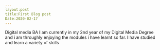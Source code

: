 ```yaml
---
layout:post
title:First Blog post
Date:2020-02-17
---
```

Digital media BA
I am currently in my 2nd year of my Digital Media Degree and i am throughly 
enjoying the modules i have learnt so far. I have studied and learn a variety of skills
